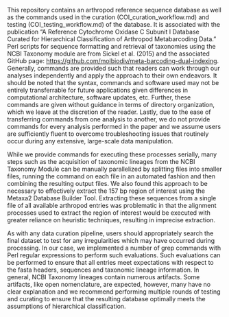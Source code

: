 This repository contains an arthropod reference sequence database as well as the commands used in the curation (COI_curation_workflow.md) and testing (COI_testing_workflow.md) of the database. It is associated with the publication “A Reference Cytochrome Oxidase C Subunit I Database Curated for Hierarchical Classification of Arthropod Metabarcoding Data.” Perl scripts for sequence formatting and retrieval of taxonomies using the NCBI Taxonomy module are from Sickel et al. (2015) and the associated GitHub page: https://github.com/molbiodiv/meta-barcoding-dual-indexing. Generally, commands are provided such that readers can work through our analyses independently and apply the approach to their own endeavors. It should be noted that the syntax, commands and software used may not be entirely transferrable for future applications given differences in computational architecture, software updates, etc. Further, these commands are given without guidance in terms of directory organization, which we leave at the discretion of the reader. Lastly, due to the ease of transferring commands from one analysis to another, we do not provide commands for every analysis performed in the paper and we assume users are sufficiently fluent to overcome troubleshooting issues that routinely occur during any extensive, large-scale data manipulation. 

While we provide commands for executing these processes serially, many steps such as the acquisition of taxonomic lineages from the NCBI Taxonomy Module can be manually parallelized by splitting files into smaller files, running the command on each file in an automated fashion and then combining the resulting output files. We also found this approach to be necessary to effectively extract the 157 bp region of interest using the Metaxa2 Database Builder Tool. Extracting these sequences from a single file of all available arthropod entries was problematic in that the alignment processes used to extract the region of interest would be executed with greater reliance on heuristic techniques, resulting in imprecise extraction.  

As with any data curation pipeline, users should appropriately search the final dataset to test for any irregularities which may have occurred during processing. In our case, we implemented a number of grep commands with Perl regular expressions to perform such evaluations. Such evaluations can be performed to ensure that all entries meet expectations with respect to the fasta headers, sequences and taxonomic lineage information. In general, NCBI Taxonomy lineages contain numerous artifacts. Some artifacts, like open nomenclature, are expected, however, many have no clear explanation and we recommend performing multiple rounds of testing and curating to ensure that the resulting database optimally meets the assumptions of hierarchical classification.
